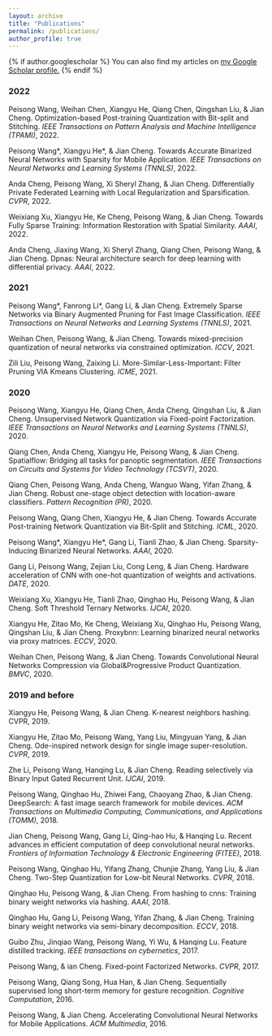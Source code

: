 ```yaml
---
layout: archive
title: "Publications"
permalink: /publications/
author_profile: true
---
```


{% if author.googlescholar %}
  You can also find my articles on <u><a href="{{author.googlescholar}}">my Google Scholar profile</a>.</u>
{% endif %}


<div id="publications-2022" class="section level2">
<h3>2022</h3>
<p>Peisong Wang, Weihan Chen, Xiangyu He, Qiang Chen, Qingshan Liu, &amp; Jian Cheng. Optimization-based Post-training Quantization with Bit-split and Stitching. <em>IEEE Transactions on Pattern Analysis and Machine Intelligence (TPAMI)</em>, 2022.</p>
<p>Peisong Wang*, Xiangyu He*, &amp; Jian Cheng. Towards Accurate Binarized Neural Networks with Sparsity for Mobile Application. <em>IEEE Transactions on Neural Networks and Learning Systems (TNNLS)</em>, 2022.</p>
<p>Anda Cheng, Peisong Wang, Xi Sheryl Zhang, &amp; Jian Cheng. Differentially Private Federated Learning with Local Regularization and Sparsification. <em>CVPR</em>, 2022.</p>
<p>Weixiang Xu, Xiangyu He, Ke Cheng, Peisong Wang, &amp; Jian Cheng. Towards Fully Sparse Training: Information Restoration with Spatial Similarity. <em>AAAI</em>, 2022.</p>
<p>Anda Cheng, Jiaxing Wang, Xi Sheryl Zhang, Qiang Chen, Peisong Wang, &amp; Jian Cheng. Dpnas: Neural architecture search for deep learning with differential privacy. <em>AAAI</em>, 2022.</p>
</div>


<div id="publications-2021" class="section level2">
<h3>2021</h3>
<p>Peisong Wang*, Fanrong Li*, Gang Li, &amp; Jian Cheng. Extremely Sparse Networks via Binary Augmented Pruning for Fast Image Classification. <em>IEEE Transactions on Neural Networks and Learning Systems (TNNLS)</em>, 2021.</p>
<p>Weihan Chen, Peisong Wang, &amp; Jian Cheng. Towards mixed-precision quantization of neural networks via constrained optimization. <em>ICCV</em>, 2021.</p>
<p>Zili Liu, Peisong Wang, Zaixing Li. More-Similar-Less-Important: Filter Pruning VIA Kmeans Clustering. <em>ICME</em>, 2021.</p>
</div>


<div id="publications-2020" class="section level2">
<h3>2020</h3>
<p>Peisong Wang, Xiangyu He, Qiang Chen, Anda Cheng, Qingshan Liu, &amp; Jian Cheng. Unsupervised Network Quantization via Fixed-point Factorization. <em>IEEE Transactions on Neural Networks and Learning Systems (TNNLS)</em>, 2020.</p>
<p>Qiang Chen, Anda Cheng, Xiangyu He, Peisong Wang, &amp; Jian Cheng. Spatialflow: Bridging all tasks for panoptic segmentation. <em>IEEE Transactions on Circuits and Systems for Video Technology (TCSVT)</em>, 2020.</p>
<p>Qiang Chen, Peisong Wang, Anda Cheng, Wanguo Wang, Yifan Zhang, &amp; Jian Cheng. Robust one-stage object detection with location-aware classifiers. <em>Pattern Recognition (PR)</em>, 2020.</p>
<p>Peisong Wang, Qiang Chen, Xiangyu He, &amp; Jian Cheng. Towards Accurate Post-training Network Quantization via Bit-Split and Stitching. <em>ICML</em>, 2020.</p>
<p>Peisong Wang*, Xiangyu He*, Gang Li, Tianli Zhao, &amp; Jian Cheng. Sparsity-Inducing Binarized Neural Networks. <em>AAAI</em>, 2020.</p>
<p>Gang Li, Peisong Wang, Zejian Liu, Cong Leng, &amp; Jian Cheng. Hardware acceleration of CNN with one-hot quantization of weights and activations. <em>DATE</em>, 2020.</p>
<p>Weixiang Xu, Xiangyu He, Tianli Zhao, Qinghao Hu, Peisong Wang, &amp; Jian Cheng. Soft Threshold Ternary Networks. <em>IJCAI</em>, 2020.</p>
<p>Xiangyu He, Zitao Mo, Ke Cheng, Weixiang Xu, Qinghao Hu, Peisong Wang, Qingshan Liu, &amp; Jian Cheng. Proxybnn: Learning binarized neural networks via proxy matrices. <em>ECCV</em>, 2020.</p>
<p>Weihan Chen, Peisong Wang, &amp; Jian Cheng. Towards Convolutional Neural Networks Compression via Global&Progressive Product Quantization. <em>BMVC</em>, 2020.</p>
</div>

<div id="publications-2019b" class="section level2">
<h3>2019 and before</h3>
<p>Xiangyu He, Peisong Wang, &amp; Jian Cheng. K-nearest neighbors hashing. CVPR, 2019.</p>
<p>Xiangyu He, Zitao Mo, Peisong Wang, Yang Liu, Mingyuan Yang, &amp; Jian Cheng. Ode-inspired network design for single image super-resolution. <em>CVPR</em>, 2019.</p>
<p>Zhe Li, Peisong Wang, Hanqing Lu, &amp; Jian Cheng. Reading selectively via Binary Input Gated Recurrent Unit. <em>IJCAI</em>, 2019.</p>
<p>Peisong Wang, Qinghao Hu, Zhiwei Fang, Chaoyang Zhao, &amp; Jian Cheng. DeepSearch: A fast image search framework for mobile devices. <em>ACM Transactions on Multimedia Computing, Communications, and Applications (TOMM)</em>, 2018.</p>
<p>Jian Cheng, Peisong Wang, Gang Li, Qing-hao Hu, &amp; Hanqing Lu. Recent advances in efficient computation of deep convolutional neural networks. <em>Frontiers of Information Technology &amp; Electronic Engineering (FITEE)</em>, 2018.</p>
<p>Peisong Wang, Qinghao Hu, Yifang Zhang, Chunjie Zhang, Yang Liu, &amp; Jian Cheng. Two-Step Quantization for Low-bit Neural Networks. <em>CVPR</em>, 2018.</p>
<p>Qinghao Hu, Peisong Wang, &amp; Jian Cheng. From hashing to cnns: Training binary weight networks via hashing. <em>AAAI</em>, 2018.</p>
<p>Qinghao Hu, Gang Li, Peisong Wang, Yifan Zhang, &amp; Jian Cheng. Training binary weight networks via semi-binary decomposition. <em>ECCV</em>, 2018.</p>
<p>Guibo Zhu, Jinqiao Wang, Peisong Wang, Yi Wu, &amp; Hanqing Lu. Feature distilled tracking. <em>IEEE transactions on cybernetics</em>, 2017.</p>
<p>Peisong Wang, &amp; ian Cheng. Fixed-point Factorized Networks. <em>CVPR</em>, 2017.</p>
<p>Peisong Wang, Qiang Song, Hua Han, &amp; Jian Cheng. Sequentially supervised long short-term memory for gesture recognition. <em>Cognitive Computation</em>, 2016.</p>
<p>Peisong Wang, &amp; Jian Cheng. Accelerating Convolutional Neural Networks for Mobile Applications. <em>ACM Multimedia</em>, 2016.</p>
</div>
